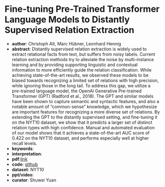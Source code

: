 # Fine-tuning Pre-Trained Transformer Language Models to Distantly Supervised Relation Extraction

* **author**: Christoph Alt, Marc Hübner, Leonhard Hennig
* **abstract**: Distantly supervised relation extraction is widely used to extract relational facts from text, but suffers from noisy labels. Current relation extraction methods try to alleviate the noise by multi-instance learning and by providing supporting linguistic and contextual information to more efficiently guide the relation classification. While achieving state-of-the-art results, we observed these models to be biased towards recognizing a limited set of relations with high precision, while ignoring those in the long tail. To address this gap, we utilize a pre-trained language model, the OpenAI Generative Pre-trained Transformer (GPT) (Radford et al., 2018). The GPT and similar models have been shown to capture semantic and syntactic features, and also a notable amount of “common-sense” knowledge, which we hypothesize are important features for recognizing a more diverse set of relations. By extending the GPT to the distantly supervised setting, and fine-tuning it on the NYT10 dataset, we show that it predicts a larger set of distinct relation types with high confidence. Manual and automated evaluation of our model shows that it achieves a state-of-the-art AUC score of 0.422 on the NYT10 dataset, and performs especially well at higher recall levels.
* **keywords**:
* **interpretation**:
* **pdf**:[link](https://www.aclweb.org/anthology/P19-1134.pdf)
* **code**: [github](https://github.com/DFKI-NLP/DISTRE)
* **dataset**: NYT10
* **ppt/video**:
* **curator**: Shuwei Yuan